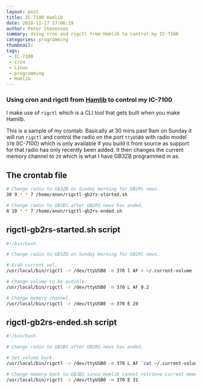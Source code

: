 ```yaml
---
layout: post
title: IC-7100 Hamlib
date: 2018-12-17 17:06:19
author: Peter Stevenson
summary: Using cron and rigctl from Hamlib to control my IC-7100
categories: programming
thumbnail:
tags:
 - IC-7100
 - cron
 - Linux
 - programming
 - Hamlib
---
```


### Using cron and rigctl from [Hamlib](https://github.com/Hamlib/Hamlib) to control my IC-7100

I make use of `rigctl` which is a CLI tool that gets built when you make Hamlib.

This is a sample of my crontab. Basically at 30 mins past 9am on Sunday it will run `rigctl` and control the radio on the port `ttyUSB0` with radio model `370` (IC-7100) which is only available if you build it from source as support for that radio has only recently been added. It then changes the current memory channel to `29` which is what I have GB3ZB programmed in as.

## The crontab file

```sh
# Change radio to GB3ZB on Sunday morning for GB2RS news.
30 9 * * 7 /home/anon/rigctl-gb2rs-started.sh

# Change radio to GB3BS after GB2RS news has ended.
0 10 * * 7 /home/anon/rigctl-gb2rs-ended.sh
```

## rigctl-gb2rs-started.sh script

```sh
#!/bin/bash

# Change radio to GB3ZB on Sunday morning for GB2RS news.

# Grab current vol.
/usr/local/bin/rigctl -r /dev/ttyUSB0 -m 370 l AF > ~/.current-volume

# Change volume to be audible.
/usr/local/bin/rigctl -r /dev/ttyUSB0 -m 370 L AF 0.2

# Change memory channel.
/usr/local/bin/rigctl -r /dev/ttyUSB0 -m 370 E 29
```

## rigctl-gb2rs-ended.sh script

```sh
#!/bin/bash

# Change radio to GB3BS after GB2RS news has ended.

# Set volume back.
/usr/local/bin/rigctl -r /dev/ttyUSB0 -m 370 L AF `cat ~/.current-volume`

# Change memory back to GB3BS since Hamlib cannot retrieve current memory from IC-7100 yet.
/usr/local/bin/rigctl -r /dev/ttyUSB0 -m 370 E 31
```
